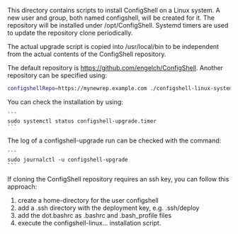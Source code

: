 This directory contains scripts to install ConfigShell on a Linux system.
A new user and group, both named configshell, will be created for it.
The repository will be installed under /opt/ConfigShell.
Systemd timers are used to update the repository clone periodically.

The actual upgrade script is copied into /usr/local/bin to be independent
from the actual contents of the ConfigShell repository.

The default repository is https://github.com/engelch/ConfigShell. Another
repository can be specified using:

```bash
configshellRepo=https://mynewrep.example.com ./configshell-linux-systemd-install.sh
```

You can check the installation by using:

    ```
    sudo systemctl status configshell-upgrade.timer
    ```

The log of a configshell-upgrade run can be checked with the command:

    ```
    sudo journalctl -u configshell-upgrade
    ```

If cloning the ConfigShell repository requires an ssh key, you can follow this approach:

1. create a home-directory for the user configshell
2. add a .ssh directory with the deployment key, e.g. .ssh/deploy
3. add the dot.bashrc as .bashrc and .bash_profile files
4. execute the configshell-linux... installation script.

